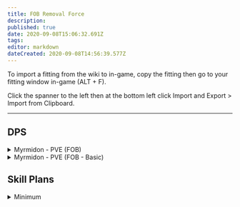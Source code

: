 ```yaml
---
title: FOB Removal Force
description: 
published: true
date: 2020-09-08T15:06:32.691Z
tags: 
editor: markdown
dateCreated: 2020-09-08T14:56:39.577Z
---
```


To import a fitting from the wiki to in-game, copy the fitting then go to your fitting window in-game (ALT + F).

Click the spanner to the left then at the bottom left click Import and Export > Import from Clipboard.

---
## DPS

<details>
  <summary>Myrmidon - PVE (FOB)</summary>
[Myrmidon, Myrmidon - PVE (FOB)]

Drone Damage Amplifier II
Drone Damage Amplifier II
True Sansha EM Armor Hardener
True Sansha EM Armor Hardener
True Sansha Thermal Armor Hardener
True Sansha Thermal Armor Hardener

10MN Monopropellant Enduring Afterburner
Large Compact Pb-Acid Cap Battery
Cap Recharger II
Cap Recharger II
Cap Recharger II

Medium Remote Armor Repairer II
Medium Remote Armor Repairer II
Medium Remote Armor Repairer II
Large Remote Capacitor Transmitter II
Medium Remote Capacitor Transmitter II

Medium EM Armor Reinforcer II
Medium Thermal Armor Reinforcer II
Medium Remote Repair Augmentor II


Acolyte II x5
Infiltrator II x5
Praetor II x5


Nanite Repair Paste x100
</details>

<details>
  <summary>Myrmidon - PVE (FOB - Basic)</summary>
[Myrmidon, Myrmidon - PVE (FOB - Basic)]

Drone Damage Amplifier II
Drone Damage Amplifier II
True Sansha EM Armor Hardener
True Sansha EM Armor Hardener
True Sansha Thermal Armor Hardener
True Sansha Thermal Armor Hardener

10MN Monopropellant Enduring Afterburner
Large Compact Pb-Acid Cap Battery
Cap Recharger II
Cap Recharger II
Cap Recharger II

Medium Remote Armor Repairer II
Medium Remote Armor Repairer II
Medium Remote Armor Repairer II
Large Remote Capacitor Transmitter II
Medium Remote Capacitor Transmitter II

Medium EM Armor Reinforcer II
Medium Thermal Armor Reinforcer II
Medium Remote Repair Augmentor II


Imperial Navy Acolyte x5
Imperial Navy Infiltrator x5
Imperial Navy Praetor x5


Nanite Repair Paste x100
</details>

## Skill Plans

<details>
  <summary>Minimum</summary>
Part 1 - https://pastebin.pl/view/ca822cbf
</details>